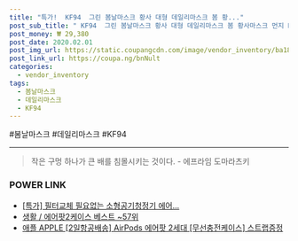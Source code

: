 ```yaml
--- 
title: "특가!  KF94  그린 봄날마스크 황사 대형 데일리마스크 봄 황..." 
post_sub_title: " KF94  그린 봄날마스크 황사 대형 데일리마스크 봄 황사마스크 먼지 KF80 에어 마스크 먼지차단 20개입 보건용마스크" 
post_money: ₩ 29,380 
post_date: 2020.02.01 
post_img_url: https://static.coupangcdn.com/image/vendor_inventory/ba18/a9db804805e3b5483e08a877a8e48bdde59b0c9650f535a38cc73b35d6f4.jpg 
post_link_url: https://coupa.ng/bnNult 
categories: 
  - vendor_inventory 
tags: 
  - 봄날마스크 
  - 데일리마스크 
  - KF94 
--- 
```

  #봄날마스크 #데일리마스크 #KF94 
<hr> 

> 작은 구멍 하나가 큰 배를 침몰시키는 것이다. - 에프라임 도마라츠키 


### POWER LINK

* <a href="https://blog.naver.com/sakai111/221790656081" target="_blank">[특가] 필터교체 필요없는 소형공기청정기 에어...</a>
* <a href="https://blog.naver.com/santokki14/221779573187" target="_blank">생활 / 에어팟2케이스 베스트 ~57위</a>
* <a href="https://blog.naver.com/fasyy4321/221789693626" target="_blank">애플 APPLE [2일항공배송] AirPods 에어팟 2세대 [무선충전케이스] 스트랩증정 </a>
